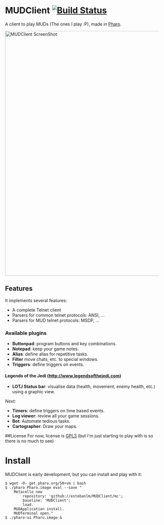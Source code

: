 # MUDClient [![Build Status](https://travis-ci.org/estebanlm/MUDClient.png?branch=master)](https://travis-ci.org/estebanlm/MUDClient)
A client to play MUDs (The ones I play :P), made in [Pharo](http://pharo.org).

<img src="https://raw.githubusercontent.com/estebanlm/themes/master/images/MUDClient.png" alt="MUDClient ScreenShot" width="800px">

## Features
It implements several features:

- A complete Telnet client
- Parsers for common telnet protocols: ANSI, ...
- Parsers for MUD telnet protocols: MSDP, ...

### Available plugins
- **Buttonpad**: program buttons and key combinations.
- **Notepad**: keep your game notes.
- **Alias**: define alias for repetitive tasks.
- **Filter** move chats, etc. to special windows.
- **Triggers**: define triggers on events.

#### Legends of the Jedi (http://www.legendsofthejedi.com)
- **LOTJ Status bar**: visualise data (health, movement, enemy health, etc.) using a graphic view.

*Next:*
- **Timers**: define triggers on time based events.
- **Log viewer**: review all your game sessions.
- **Bot**: Automate tedious tasks.
- **Cartographer**: Draw your maps.

##License
For now, license is [GPL3](LICENSE.txt) (but I'm just starting to play with is so there is no much to see)

# Install
MUDClient is early development, but you can install and play with it: 

    $ wget -O- get.pharo.org/50+vm | bash
    $ ./pharo Pharo.image eval --save "
        Metacello new 
            repository: 'github://estebanlm/MUDClient/mc';
            baseline: 'MUDClient';
            load. 
		MUDApplication install.
        MUDTerminal open."
    $ ./pharo-ui Pharo.image &   


